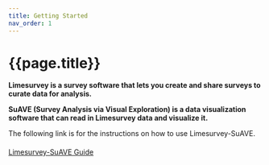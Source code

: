 ```yaml
---
title: Getting Started
nav_order: 1
---
```


# {{page.title}}

**Limesurvey is a survey software that lets you create and share surveys to curate data for analysis.**

**SuAVE (Survey Analysis via Visual Exploration) is a data visualization software that can read in Limesurvey data and visualize it.**

The following link is for the instructions on how to use Limesurvey-SuAVE.

<div class="button-container" style="display: flex; align-items: center;margin-top: 20px;">
   <div class="arrow-container">
      <div class="button green">
         <a href="https://suave-ucsd.github.io/limesurvey_documentation/limesurvey_guide.html">Limesurvey-SuAVE Guide</a>
      </div>
   </div>
</div>
